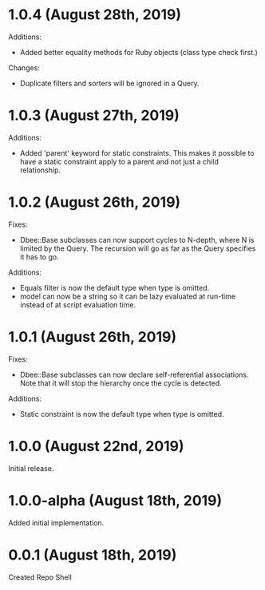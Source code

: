 # 1.0.4 (August 28th, 2019)

Additions:

* Added better equality methods for Ruby objects (class type check first.)

Changes:

* Duplicate filters and sorters will be ignored in a Query.

# 1.0.3 (August 27th, 2019)

Additions:

* Added 'parent' keyword for static constraints.  This makes it possible to have a static constraint apply to a parent and not just a child relationship.

# 1.0.2 (August 26th, 2019)

Fixes:

* Dbee::Base subclasses can now support cycles to N-depth, where N is limited by the Query.  The recursion will go as far as the Query specifies it has to go.

Additions:

* Equals filter is now the default type when type is omitted.
* model can now be a string so it can be lazy evaluated at run-time instead of at script evaluation time.

# 1.0.1 (August 26th, 2019)

Fixes:

* Dbee::Base subclasses can now declare self-referential associations.  Note that it will stop the hierarchy once the cycle is detected.

Additions:

* Static constraint is now the default type when type is omitted.

# 1.0.0 (August 22nd, 2019)

Initial release.

# 1.0.0-alpha (August 18th, 2019)

Added initial implementation.

# 0.0.1 (August 18th, 2019)

Created Repo Shell

